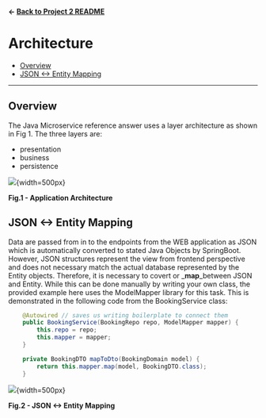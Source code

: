 **&larr; [Back to Project 2 README](../README.md)**
# Architecture

<!-- TOC -->
  * [Overview](#overview)
  * [JSON <-> Entity Mapping](#json-----entity-mapping)
<!-- TOC -->
---
## Overview

The Java Microservice reference answer uses a layer architecture as shown in Fig 1.  The three layers are:
- presentation
- business
- persistence

![](./images/java-layers.png){width=500px}
<figcaption><b>Fig.1 - Application Architecture </b></figcaption>

## JSON <-> Entity Mapping
Data are passed from in to the endpoints from the WEB application as JSON which is automatically converted to stated Java Objects by SpringBoot.  However, JSON structures represent the view from frontend perspective and does not necessary match the actual database represented by the Entity objects.  Therefore, it is necessary to covert or _**map**_between JSON and Entity.  While this can be done manually by writing your own class, the provided example here uses the ModelMapper library for this task.  This is demonstrated in the following code from the BookingService class:

```java
    @Autowired // saves us writing boilerplate to connect them
    public BookingService(BookingRepo repo, ModelMapper mapper) {
        this.repo = repo;
        this.mapper = mapper;
    }

    private BookingDTO mapToDto(BookingDomain model) {
        return this.mapper.map(model, BookingDTO.class);
    }
```
![](./images/mapping.png){width=500px}
<figcaption><b>Fig.2 - JSON <-> Entity Mapping </b></figcaption>
